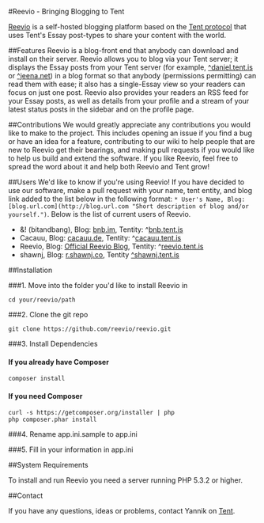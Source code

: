 #Reevio - Bringing Blogging to Tent

[Reevio](https://reevio.tent.is "Reevio on Tent") is a self-hosted blogging platform based on the [Tent protocol](http://tent.io "Tent - The decentralized social web") that uses Tent's Essay post-types to share your content with the world.

##Features
Reevio is a blog-front end that anybody can download and install on their server. Reevio allows you to blog via your Tent server; it displays the Essay posts from your Tent server (for example, [^daniel.tent.is](https://daniel.tent.is "Daniel Siders, Tent co-founder") or [^jeena.net](https://jeena.net "Jeena, one of the first Tent self-hosters")) in a blog format so that anybody (permissions permitting) can read them with ease; it also has a single-Essay view so your readers can focus on just one post. Reevio also provides your readers an RSS feed for your Essay posts, as well as details from your profile and a stream of your latest status posts in the sidebar and on the profile page.

##Contributions
We would greatly appreciate any contributions you would like to make to the project. This includes opening an issue if you find a bug or have an idea for a feature, contributing to our wiki to help people that are new to Reevio get their bearings, and making pull requests if you would like to help us build and extend the software. If you like Reevio, feel free to spread the word about it and help both Reevio and Tent grow!

##Users
We'd like to know if you're using Reevio! If you have decided to use our software, make a pull request with your name, tent entity, and blog link added to the list below in the following format: ```* User's Name, Blog: [blog.url.com](http://blog.url.com "Short description of blog and/or yourself.")```. Below is the list of current users of Reevio.

* &! (bitandbang), Blog: [bnb.im](http://bnb.im "Web-driven college student who loves Tent."), Tentity: ^[bnb.tent.is](https://bnb.tent.is "Tent Entity.")
* Cacauu, Blog: [cacauu.de](http://cacauu.de "German technonlogy-lover who blogs about technology, coding, photography and some other things"), Tentity: ^[cacauu.tent.is](https://cacauu.tent.is "Tent Entity.")
* Reevio, Blog: [Official Reevio Blog](http://cacauu.de/reevio), Tentity: ^[reevio.tent.is](https://reevio.tent.is)
* shawnj, Blog: [r.shawnj.co](http://r.shawnj.co "Person"), Tentity [^shawnj.tent.is](https://shawnj.tent.is)

##Installation

###1. Move into the folder you'd like to install Reevio in 

	cd your/reevio/path

###2. Clone the git repo

	git clone https://github.com/reevio/reevio.git

###3. Install Dependencies

#### If you already have Composer

	composer install
			
#### If you need Composer

	curl -s https://getcomposer.org/installer | php
	php composer.phar install
			
###4. Rename app.ini.sample to app.ini

###5. Fill in your information in app.ini

##System Requirements

To install and run Reevio you need a server running PHP 5.3.2 or higher. 

##Contact

If you have any questions, ideas or problems, contact Yannik on [Tent](https://cacauu.tent.is).
